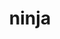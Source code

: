 ---
title: "ninja"
layout: cache
categories: [package, develop]
meta: {"compilers": ["apple-clang@=16.0.0", "gcc@=10.5.0", "gcc@=11.1.0", "gcc@=11.4.0", "gcc@=12.3.0", "gcc@=13.2.0", "gcc@=13.3.0", "gcc@=7.5.0", "oneapi@=2024.2.1"], "num_specs": 237, "num_specs_by_stack": {"data-vis-sdk": 7, "developer-tools-aarch64-linux-gnu": 5, "developer-tools-darwin": 6, "developer-tools-x86_64_v3-linux-gnu": 5, "e4s": 40, "e4s-neoverse-v2": 26, "e4s-oneapi": 34, "e4s-rocm-external": 13, "hep": 14, "ml-darwin-aarch64-mps": 27, "ml-linux-aarch64-cpu": 27, "ml-linux-aarch64-cuda": 27, "ml-linux-x86_64-cpu": 26, "ml-linux-x86_64-cuda": 27, "ml-linux-x86_64-rocm": 27, "radiuss": 19, "root": 237, "tutorial": 19}, "oss": ["centos7", "rhel8", "sequoia", "ubuntu18.04", "ubuntu20.04", "ubuntu22.04", "ubuntu24.04"], "platforms": ["darwin", "linux"], "stacks": ["data-vis-sdk", "developer-tools-aarch64-linux-gnu", "developer-tools-darwin", "developer-tools-x86_64_v3-linux-gnu", "e4s", "e4s-neoverse-v2", "e4s-oneapi", "e4s-rocm-external", "hep", "ml-darwin-aarch64-mps", "ml-linux-aarch64-cpu", "ml-linux-aarch64-cuda", "ml-linux-x86_64-cpu", "ml-linux-x86_64-cuda", "ml-linux-x86_64-rocm", "radiuss", "root", "tutorial"], "targets": ["aarch64", "neoverse_v2", "x86_64_v3"], "versions": ["1.11.1", "1.12.1"]}
spec_details: [{"compiler": "gcc@=11.4.0", "hash": "2frwtparjuotbu4eml2gqyzx5zbewvj7", "os": "ubuntu22.04", "platform": "linux", "size": "-", "stacks": ["e4s-neoverse-v2", "root"], "target": "neoverse_v2", "variants": ["build_system=generic", "patches=93f4bb3", "+re2c"], "versions": ["1.12.1"]}, {"compiler": "gcc@=11.4.0", "hash": "2ntzhbpnk5ki52otq5ytyacerots2xt5", "os": "ubuntu22.04", "platform": "linux", "size": "-", "stacks": ["e4s-neoverse-v2", "root"], "target": "neoverse_v2", "variants": ["build_system=generic", "patches=93f4bb3", "+re2c"], "versions": ["1.12.1"]}, {"compiler": "gcc@=13.2.0", "hash": "2oxgvsfxxbgwzpddct6mieiob7zgp67n", "os": "ubuntu24.04", "platform": "linux", "size": "-", "stacks": ["ml-linux-x86_64-cuda", "ml-linux-x86_64-rocm", "root"], "target": "x86_64_v3", "variants": ["build_system=generic", "patches=93f4bb3", "+re2c"], "versions": ["1.12.1"]}, {"compiler": "gcc@=11.4.0", "hash": "2rrflzfki575s5ozqpi73ubpnomshpgo", "os": "ubuntu22.04", "platform": "linux", "size": "-", "stacks": ["e4s", "e4s-rocm-external", "root", "tutorial"], "target": "x86_64_v3", "variants": ["build_system=generic", "patches=93f4bb3", "+re2c"], "versions": ["1.12.1"]}, {"compiler": "apple-clang@=16.0.0", "hash": "2vr2tvitjkl5cgporqajrj6t75lkjtc3", "os": "sequoia", "platform": "darwin", "size": "-", "stacks": ["developer-tools-darwin", "ml-darwin-aarch64-mps", "root"], "target": "aarch64", "variants": ["build_system=generic", "patches=93f4bb3", "+re2c"], "versions": ["1.12.1"]}, {"compiler": "gcc@=11.4.0", "hash": "2xd5eg7x6o3tbjoyar2w6ilb3vf5m3ut", "os": "ubuntu22.04", "platform": "linux", "size": "-", "stacks": ["hep", "root"], "target": "x86_64_v3", "variants": ["build_system=generic", "+re2c"], "versions": ["1.11.1"]}, {"compiler": "apple-clang@=16.0.0", "hash": "2zmxwwzovaegad76apxwk6arm4eolcxf", "os": "sequoia", "platform": "darwin", "size": "-", "stacks": ["developer-tools-darwin", "ml-darwin-aarch64-mps", "root"], "target": "aarch64", "variants": ["build_system=generic", "patches=93f4bb3", "+re2c"], "versions": ["1.12.1"]}, {"compiler": "gcc@=11.4.0", "hash": "333kzzbsaqnr4bh3t2clvuqwsx6ago7x", "os": "ubuntu22.04", "platform": "linux", "size": "-", "stacks": ["e4s", "root"], "target": "x86_64_v3", "variants": ["build_system=generic", "patches=93f4bb3", "+re2c"], "versions": ["1.12.1"]}, {"compiler": "gcc@=13.2.0", "hash": "3jb7d23qpybxy4gqskshczbyofxqz5ph", "os": "ubuntu24.04", "platform": "linux", "size": "-", "stacks": ["ml-linux-x86_64-cpu", "ml-linux-x86_64-cuda", "ml-linux-x86_64-rocm", "root"], "target": "x86_64_v3", "variants": ["build_system=generic", "patches=93f4bb3", "+re2c"], "versions": ["1.12.1"]}, {"compiler": "oneapi@=2024.2.1", "hash": "3qys6qj4tnpr4fkwvporswg6exp45w4d", "os": "ubuntu22.04", "platform": "linux", "size": "-", "stacks": ["e4s-oneapi", "root"], "target": "x86_64_v3", "variants": ["build_system=generic", "patches=93f4bb3", "+re2c"], "versions": ["1.12.1"]}, {"compiler": "gcc@=11.4.0", "hash": "3tnasakam7vyskxlur3uxzk7r2aqm7l6", "os": "ubuntu22.04", "platform": "linux", "size": "-", "stacks": ["e4s", "root"], "target": "x86_64_v3", "variants": ["build_system=generic", "patches=93f4bb3", "+re2c"], "versions": ["1.12.1"]}, {"compiler": "gcc@=7.5.0", "hash": "3vmla2hgqajszgtyvgsufwjnifophnbf", "os": "ubuntu18.04", "platform": "linux", "size": "-", "stacks": ["radiuss", "root"], "target": "x86_64_v3", "variants": ["build_system=generic", "patches=93f4bb3", "+re2c"], "versions": ["1.12.1"]}, {"compiler": "gcc@=13.2.0", "hash": "42tsjp3usxlrc64p3asdrbf6oclqx5nz", "os": "ubuntu24.04", "platform": "linux", "size": "-", "stacks": ["ml-linux-x86_64-cpu", "ml-linux-x86_64-cuda", "ml-linux-x86_64-rocm", "root"], "target": "x86_64_v3", "variants": ["build_system=generic", "patches=93f4bb3", "+re2c"], "versions": ["1.12.1"]}, {"compiler": "gcc@=13.2.0", "hash": "43jzfigsgvic7i4uvwa6u4s6sohh47tf", "os": "ubuntu24.04", "platform": "linux", "size": "-", "stacks": ["ml-linux-aarch64-cpu", "ml-linux-aarch64-cuda", "root"], "target": "aarch64", "variants": ["build_system=generic", "patches=93f4bb3", "+re2c"], "versions": ["1.12.1"]}, {"compiler": "gcc@=11.4.0", "hash": "4ggyu2lpylwvsbr3jbcttnaftszwhqvn", "os": "ubuntu22.04", "platform": "linux", "size": "-", "stacks": ["e4s", "root"], "target": "x86_64_v3", "variants": ["build_system=generic", "patches=93f4bb3", "+re2c"], "versions": ["1.12.1"]}, {"compiler": "gcc@=13.2.0", "hash": "4luxtr4koe6hgou7q57hzvq7poqhdh5l", "os": "ubuntu24.04", "platform": "linux", "size": "-", "stacks": ["ml-linux-aarch64-cpu", "ml-linux-aarch64-cuda", "root"], "target": "aarch64", "variants": ["build_system=generic", "patches=93f4bb3", "+re2c"], "versions": ["1.12.1"]}, {"compiler": "gcc@=11.4.0", "hash": "4y34giv2z52w2dadaaewhvwzr5aboipl", "os": "ubuntu22.04", "platform": "linux", "size": "-", "stacks": ["e4s", "root"], "target": "x86_64_v3", "variants": ["build_system=generic", "patches=93f4bb3", "+re2c"], "versions": ["1.12.1"]}, {"compiler": "gcc@=13.2.0", "hash": "57ljxxgdk7m3emf5og4tmdm3tvtawosq", "os": "ubuntu24.04", "platform": "linux", "size": "-", "stacks": ["ml-linux-x86_64-cpu", "ml-linux-x86_64-cuda", "ml-linux-x86_64-rocm", "root"], "target": "x86_64_v3", "variants": ["build_system=generic", "patches=93f4bb3", "+re2c"], "versions": ["1.12.1"]}, {"compiler": "apple-clang@=16.0.0", "hash": "5cjlayvcgukmvnewc3acjeqyeop5b65d", "os": "sequoia", "platform": "darwin", "size": "-", "stacks": ["ml-darwin-aarch64-mps", "root"], "target": "aarch64", "variants": ["build_system=generic", "patches=93f4bb3", "+re2c"], "versions": ["1.12.1"]}, {"compiler": "gcc@=11.4.0", "hash": "5oid7xn2544uo5kjgtt6knddv5ozln7t", "os": "ubuntu22.04", "platform": "linux", "size": "-", "stacks": ["e4s", "root"], "target": "x86_64_v3", "variants": ["build_system=generic", "patches=93f4bb3", "+re2c"], "versions": ["1.12.1"]}, {"compiler": "gcc@=13.2.0", "hash": "5u5xgkmc7yu7davgsb6hgfk7yaaj5x7p", "os": "ubuntu24.04", "platform": "linux", "size": "-", "stacks": ["ml-linux-aarch64-cpu", "ml-linux-aarch64-cuda", "root"], "target": "aarch64", "variants": ["build_system=generic", "patches=93f4bb3", "+re2c"], "versions": ["1.12.1"]}, {"compiler": "gcc@=11.4.0", "hash": "6anxrmw2qalnpkz7lec4cqe2fasfjaul", "os": "ubuntu22.04", "platform": "linux", "size": "-", "stacks": ["e4s", "root"], "target": "x86_64_v3", "variants": ["build_system=generic", "patches=93f4bb3", "+re2c"], "versions": ["1.12.1"]}, {"compiler": "apple-clang@=16.0.0", "hash": "6hjyc3clbbxh3tsrc4lk3nk6noc6r77o", "os": "sequoia", "platform": "darwin", "size": "-", "stacks": ["ml-darwin-aarch64-mps", "root"], "target": "aarch64", "variants": ["build_system=generic", "patches=93f4bb3", "+re2c"], "versions": ["1.12.1"]}, {"compiler": "oneapi@=2024.2.1", "hash": "6lt3v2efudgxrofynqtmw7umirdj2yed", "os": "ubuntu22.04", "platform": "linux", "size": "-", "stacks": ["e4s-oneapi", "root"], "target": "x86_64_v3", "variants": ["build_system=generic", "patches=93f4bb3", "+re2c"], "versions": ["1.12.1"]}, {"compiler": "gcc@=11.4.0", "hash": "6r7tdnhiijq46sl4kr2vg7poeir75kag", "os": "ubuntu22.04", "platform": "linux", "size": "-", "stacks": ["hep", "root"], "target": "x86_64_v3", "variants": ["build_system=generic", "+re2c"], "versions": ["1.11.1"]}, {"compiler": "apple-clang@=16.0.0", "hash": "6x2ss2i2v4akheipdfa4n3zymsgsgst6", "os": "sequoia", "platform": "darwin", "size": "-", "stacks": ["ml-darwin-aarch64-mps", "root"], "target": "aarch64", "variants": ["build_system=generic", "patches=93f4bb3", "+re2c"], "versions": ["1.12.1"]}, {"compiler": "oneapi@=2024.2.1", "hash": "7367x2evkegnfnzrgv7l5lwwpzeblnul", "os": "ubuntu22.04", "platform": "linux", "size": "-", "stacks": ["e4s-oneapi", "root"], "target": "x86_64_v3", "variants": ["build_system=generic", "patches=93f4bb3", "+re2c"], "versions": ["1.12.1"]}, {"compiler": "gcc@=7.5.0", "hash": "73lbbrpqos3l5ksujzlha7nf23kohg4n", "os": "ubuntu18.04", "platform": "linux", "size": "-", "stacks": ["radiuss", "root"], "target": "x86_64_v3", "variants": ["build_system=generic", "patches=93f4bb3", "+re2c"], "versions": ["1.12.1"]}, {"compiler": "gcc@=13.2.0", "hash": "746i4ztseo34drrmsqfg2herb7irdf6b", "os": "ubuntu24.04", "platform": "linux", "size": "-", "stacks": ["ml-linux-aarch64-cpu", "ml-linux-aarch64-cuda", "root"], "target": "aarch64", "variants": ["build_system=generic", "patches=93f4bb3", "+re2c"], "versions": ["1.12.1"]}, {"compiler": "gcc@=7.5.0", "hash": "7cn7u3h2pr53zrapbg6jisdlu57wjo4d", "os": "ubuntu18.04", "platform": "linux", "size": "-", "stacks": ["radiuss", "root"], "target": "x86_64_v3", "variants": ["build_system=generic", "patches=93f4bb3", "+re2c"], "versions": ["1.12.1"]}, {"compiler": "gcc@=11.4.0", "hash": "7dxm6omfvf75fpaevmob3735rgwy25rl", "os": "ubuntu22.04", "platform": "linux", "size": "-", "stacks": ["e4s", "e4s-rocm-external", "root", "tutorial"], "target": "x86_64_v3", "variants": ["build_system=generic", "patches=93f4bb3", "+re2c"], "versions": ["1.12.1"]}, {"compiler": "gcc@=13.2.0", "hash": "7pnq5gyxkh2pb3twexdvrmqgfc5p2ewj", "os": "ubuntu24.04", "platform": "linux", "size": "-", "stacks": ["ml-linux-x86_64-cpu", "ml-linux-x86_64-cuda", "ml-linux-x86_64-rocm", "root"], "target": "x86_64_v3", "variants": ["build_system=generic", "patches=93f4bb3", "+re2c"], "versions": ["1.12.1"]}, {"compiler": "apple-clang@=16.0.0", "hash": "7vep62ivcnujrqz7cwuh4dh446kyfvai", "os": "sequoia", "platform": "darwin", "size": "-", "stacks": ["ml-darwin-aarch64-mps", "root"], "target": "aarch64", "variants": ["build_system=generic", "patches=93f4bb3", "+re2c"], "versions": ["1.12.1"]}, {"compiler": "apple-clang@=16.0.0", "hash": "7wkscw3xbs6xk3xj6g4w45qmyk65f6q7", "os": "sequoia", "platform": "darwin", "size": "-", "stacks": ["ml-darwin-aarch64-mps", "root"], "target": "aarch64", "variants": ["build_system=generic", "patches=93f4bb3", "+re2c"], "versions": ["1.12.1"]}, {"compiler": "gcc@=11.4.0", "hash": "aj3imfpmemp7ghk7ukcq7f5voyoexi3q", "os": "ubuntu22.04", "platform": "linux", "size": "-", "stacks": ["e4s", "root"], "target": "x86_64_v3", "variants": ["build_system=generic", "patches=93f4bb3", "+re2c"], "versions": ["1.12.1"]}, {"compiler": "gcc@=13.2.0", "hash": "ajelfyw463e7b4fv334shakvl5kud4ca", "os": "ubuntu24.04", "platform": "linux", "size": "-", "stacks": ["ml-linux-aarch64-cpu", "ml-linux-aarch64-cuda", "root"], "target": "aarch64", "variants": ["build_system=generic", "patches=93f4bb3", "+re2c"], "versions": ["1.12.1"]}, {"compiler": "oneapi@=2024.2.1", "hash": "ambfnmjqlavspmj35csflbpzhe4pmige", "os": "ubuntu22.04", "platform": "linux", "size": "-", "stacks": ["e4s-oneapi", "root"], "target": "x86_64_v3", "variants": ["build_system=generic", "patches=93f4bb3", "+re2c"], "versions": ["1.12.1"]}, {"compiler": "oneapi@=2024.2.1", "hash": "aqrolbhiqzsgwxa5l32g5ixnzclzsluj", "os": "ubuntu22.04", "platform": "linux", "size": "-", "stacks": ["e4s-oneapi", "root"], "target": "x86_64_v3", "variants": ["build_system=generic", "patches=93f4bb3", "+re2c"], "versions": ["1.12.1"]}, {"compiler": "gcc@=11.1.0", "hash": "arswwkwbbbaspc2cq2jukn4pcr4usdhn", "os": "ubuntu20.04", "platform": "linux", "size": "-", "stacks": ["data-vis-sdk", "root"], "target": "x86_64_v3", "variants": ["build_system=generic", "patches=93f4bb3", "+re2c"], "versions": ["1.12.1"]}, {"compiler": "gcc@=13.2.0", "hash": "b3euj3n2rxhi5g5qkompwaen4ui3a356", "os": "ubuntu24.04", "platform": "linux", "size": "-", "stacks": ["ml-linux-x86_64-cpu", "ml-linux-x86_64-cuda", "ml-linux-x86_64-rocm", "root"], "target": "x86_64_v3", "variants": ["build_system=generic", "patches=93f4bb3", "+re2c"], "versions": ["1.12.1"]}, {"compiler": "gcc@=11.4.0", "hash": "b7voopqaboibgjyuftsqw23yfw5stttr", "os": "ubuntu22.04", "platform": "linux", "size": "-", "stacks": ["e4s", "root"], "target": "x86_64_v3", "variants": ["build_system=generic", "patches=93f4bb3", "+re2c"], "versions": ["1.12.1"]}, {"compiler": "gcc@=13.2.0", "hash": "bbs3rhe3u544mgs7ik6gl2gbclfh6s7o", "os": "ubuntu24.04", "platform": "linux", "size": "-", "stacks": ["ml-linux-x86_64-cpu", "ml-linux-x86_64-cuda", "ml-linux-x86_64-rocm", "root"], "target": "x86_64_v3", "variants": ["build_system=generic", "patches=93f4bb3", "+re2c"], "versions": ["1.12.1"]}, {"compiler": "gcc@=13.2.0", "hash": "bcyv6gh7ru2rzifsiuhj4tqddjhbvuio", "os": "ubuntu24.04", "platform": "linux", "size": "-", "stacks": ["ml-linux-aarch64-cpu", "ml-linux-aarch64-cuda", "root"], "target": "aarch64", "variants": ["build_system=generic", "patches=93f4bb3", "+re2c"], "versions": ["1.12.1"]}, {"compiler": "oneapi@=2024.2.1", "hash": "bglbgkjo6toshysobqx53h2klxadfsjk", "os": "ubuntu22.04", "platform": "linux", "size": "-", "stacks": ["e4s-oneapi", "root"], "target": "x86_64_v3", "variants": ["build_system=generic", "patches=93f4bb3", "+re2c"], "versions": ["1.12.1"]}, {"compiler": "gcc@=11.4.0", "hash": "boevss3a7q53iriaututjvt2m42ecnmi", "os": "ubuntu22.04", "platform": "linux", "size": "-", "stacks": ["e4s-neoverse-v2", "root"], "target": "neoverse_v2", "variants": ["build_system=generic", "patches=93f4bb3", "+re2c"], "versions": ["1.12.1"]}, {"compiler": "oneapi@=2024.2.1", "hash": "bumkk5yusiywqxryxu26mrprdpuz6viu", "os": "ubuntu22.04", "platform": "linux", "size": "-", "stacks": ["e4s-oneapi", "root"], "target": "x86_64_v3", "variants": ["build_system=generic", "patches=93f4bb3", "+re2c"], "versions": ["1.12.1"]}, {"compiler": "oneapi@=2024.2.1", "hash": "bvahf37c6hqla3kqyvtw3kwwtxazuim4", "os": "ubuntu22.04", "platform": "linux", "size": "-", "stacks": ["e4s-oneapi", "root"], "target": "x86_64_v3", "variants": ["build_system=generic", "patches=93f4bb3", "+re2c"], "versions": ["1.12.1"]}, {"compiler": "gcc@=13.2.0", "hash": "cadcm5kp7jvnioz7l5ietsiqbxskuyqi", "os": "ubuntu24.04", "platform": "linux", "size": "-", "stacks": ["ml-linux-aarch64-cpu", "ml-linux-aarch64-cuda", "root"], "target": "aarch64", "variants": ["build_system=generic", "patches=93f4bb3", "+re2c"], "versions": ["1.12.1"]}, {"compiler": "gcc@=13.2.0", "hash": "ceknwm6p6eu6nniyh7utst5h72btbwve", "os": "ubuntu24.04", "platform": "linux", "size": "-", "stacks": ["ml-linux-x86_64-cpu", "ml-linux-x86_64-cuda", "ml-linux-x86_64-rocm", "root"], "target": "x86_64_v3", "variants": ["build_system=generic", "patches=93f4bb3", "+re2c"], "versions": ["1.12.1"]}, {"compiler": "gcc@=10.5.0", "hash": "chxn3vzy6uiju7wprqz4bplm37mzo2id", "os": "centos7", "platform": "linux", "size": "-", "stacks": ["developer-tools-x86_64_v3-linux-gnu", "root"], "target": "x86_64_v3", "variants": ["build_system=generic", "patches=93f4bb3", "+re2c"], "versions": ["1.12.1"]}, {"compiler": "gcc@=11.4.0", "hash": "ckn6p7l3lm3226nerev76p2nsagqdvo4", "os": "ubuntu22.04", "platform": "linux", "size": "-", "stacks": ["e4s-neoverse-v2", "root"], "target": "neoverse_v2", "variants": ["build_system=generic", "patches=93f4bb3", "+re2c"], "versions": ["1.12.1"]}, {"compiler": "apple-clang@=16.0.0", "hash": "cllkcdqxcrf2tfrc3evvasunnzubl5kt", "os": "sequoia", "platform": "darwin", "size": "-", "stacks": ["ml-darwin-aarch64-mps", "root"], "target": "aarch64", "variants": ["build_system=generic", "patches=93f4bb3", "+re2c"], "versions": ["1.12.1"]}, {"compiler": "gcc@=11.4.0", "hash": "cu2fdgagjoyg2xkdwzyqiihvkuujrgua", "os": "ubuntu22.04", "platform": "linux", "size": "-", "stacks": ["e4s", "root"], "target": "x86_64_v3", "variants": ["build_system=generic", "patches=93f4bb3", "+re2c"], "versions": ["1.12.1"]}, {"compiler": "gcc@=11.4.0", "hash": "cumyhsbillayuomstd4ygpxzypzeqwdw", "os": "ubuntu22.04", "platform": "linux", "size": "-", "stacks": ["e4s-neoverse-v2", "root"], "target": "neoverse_v2", "variants": ["build_system=generic", "patches=93f4bb3", "+re2c"], "versions": ["1.12.1"]}, {"compiler": "gcc@=13.2.0", "hash": "cymsy4sqj5hfuwrlqh3bz2rpfvrcads3", "os": "ubuntu24.04", "platform": "linux", "size": "-", "stacks": ["ml-linux-aarch64-cpu", "ml-linux-aarch64-cuda", "root"], "target": "aarch64", "variants": ["build_system=generic", "patches=93f4bb3", "+re2c"], "versions": ["1.12.1"]}, {"compiler": "gcc@=13.2.0", "hash": "d2g6kp2vqkyb2jdvtogkpeji7te6uvdo", "os": "ubuntu24.04", "platform": "linux", "size": "-", "stacks": ["ml-linux-x86_64-cpu", "ml-linux-x86_64-cuda", "ml-linux-x86_64-rocm", "root"], "target": "x86_64_v3", "variants": ["build_system=generic", "patches=93f4bb3", "+re2c"], "versions": ["1.12.1"]}, {"compiler": "gcc@=7.5.0", "hash": "dhocgu2y3fgn5urrkajs5stlkxefchxl", "os": "ubuntu18.04", "platform": "linux", "size": "-", "stacks": ["radiuss", "root"], "target": "x86_64_v3", "variants": ["build_system=generic", "patches=93f4bb3", "+re2c"], "versions": ["1.12.1"]}, {"compiler": "gcc@=11.4.0", "hash": "dj2waxup7vrt5t5mare6k45d2osx5qkv", "os": "ubuntu22.04", "platform": "linux", "size": "-", "stacks": ["e4s-neoverse-v2", "root"], "target": "neoverse_v2", "variants": ["build_system=generic", "patches=93f4bb3", "+re2c"], "versions": ["1.12.1"]}, {"compiler": "gcc@=11.4.0", "hash": "dnhu6u67t3j3tjke7oqa25mzsqm2gqhl", "os": "ubuntu22.04", "platform": "linux", "size": "-", "stacks": ["e4s-neoverse-v2", "root"], "target": "neoverse_v2", "variants": ["build_system=generic", "patches=93f4bb3", "+re2c"], "versions": ["1.12.1"]}, {"compiler": "gcc@=13.2.0", "hash": "dq34ukbnh47cq3bwwtj46lzncrho4xml", "os": "ubuntu24.04", "platform": "linux", "size": "-", "stacks": ["ml-linux-aarch64-cpu", "ml-linux-aarch64-cuda", "root"], "target": "aarch64", "variants": ["build_system=generic", "patches=93f4bb3", "+re2c"], "versions": ["1.12.1"]}, {"compiler": "gcc@=11.4.0", "hash": "dtmxg6h6vpcmrzivb6aniufkx42ehx3b", "os": "ubuntu22.04", "platform": "linux", "size": "-", "stacks": ["e4s-neoverse-v2", "root"], "target": "neoverse_v2", "variants": ["build_system=generic", "patches=93f4bb3", "+re2c"], "versions": ["1.12.1"]}, {"compiler": "gcc@=13.2.0", "hash": "dvkwdb2tnmuqbnkca6tasulh5yqvoukp", "os": "ubuntu24.04", "platform": "linux", "size": "-", "stacks": ["ml-linux-aarch64-cpu", "ml-linux-aarch64-cuda", "root"], "target": "aarch64", "variants": ["build_system=generic", "patches=93f4bb3", "+re2c"], "versions": ["1.12.1"]}, {"compiler": "gcc@=13.3.0", "hash": "dwbgc7x5erufn7pqz3fljjszuo37fors", "os": "rhel8", "platform": "linux", "size": "-", "stacks": ["developer-tools-aarch64-linux-gnu", "root"], "target": "aarch64", "variants": ["build_system=generic", "patches=93f4bb3", "+re2c"], "versions": ["1.12.1"]}, {"compiler": "oneapi@=2024.2.1", "hash": "dwd2fihrpyudfjjs7wb5ool5xobczazo", "os": "ubuntu22.04", "platform": "linux", "size": "-", "stacks": ["e4s-oneapi", "root"], "target": "x86_64_v3", "variants": ["build_system=generic", "patches=93f4bb3", "+re2c"], "versions": ["1.12.1"]}, {"compiler": "gcc@=13.2.0", "hash": "dxrdto7oprfmvjkqccphs7yzrkcuow3c", "os": "ubuntu24.04", "platform": "linux", "size": "-", "stacks": ["ml-linux-x86_64-cpu", "ml-linux-x86_64-cuda", "ml-linux-x86_64-rocm", "root"], "target": "x86_64_v3", "variants": ["build_system=generic", "patches=93f4bb3", "+re2c"], "versions": ["1.12.1"]}, {"compiler": "gcc@=11.4.0", "hash": "e62xkobmkq2bibg6zeuljh3mrglblwjy", "os": "ubuntu22.04", "platform": "linux", "size": "-", "stacks": ["e4s", "root"], "target": "x86_64_v3", "variants": ["build_system=generic", "patches=93f4bb3", "+re2c"], "versions": ["1.12.1"]}, {"compiler": "gcc@=11.1.0", "hash": "e6hybvp55ttjoe3hj2insb226vsebcnq", "os": "ubuntu20.04", "platform": "linux", "size": "-", "stacks": ["data-vis-sdk", "root"], "target": "x86_64_v3", "variants": ["build_system=generic", "patches=93f4bb3", "+re2c"], "versions": ["1.12.1"]}, {"compiler": "gcc@=11.4.0", "hash": "e7bsmsymvee7rqyfr6y23xday3hevqry", "os": "ubuntu22.04", "platform": "linux", "size": "-", "stacks": ["e4s-neoverse-v2", "root"], "target": "neoverse_v2", "variants": ["build_system=generic", "patches=93f4bb3", "+re2c"], "versions": ["1.12.1"]}, {"compiler": "gcc@=11.4.0", "hash": "eedwwj7tyka35a7y3wvzayt3bhdotytn", "os": "ubuntu22.04", "platform": "linux", "size": "-", "stacks": ["e4s", "root"], "target": "x86_64_v3", "variants": ["build_system=generic", "patches=93f4bb3", "+re2c"], "versions": ["1.12.1"]}, {"compiler": "gcc@=12.3.0", "hash": "er3ve7uyrnglmonfral45isbamg272o5", "os": "ubuntu22.04", "platform": "linux", "size": "-", "stacks": ["root", "tutorial"], "target": "x86_64_v3", "variants": ["build_system=generic", "patches=93f4bb3", "+re2c"], "versions": ["1.12.1"]}, {"compiler": "gcc@=7.5.0", "hash": "eri6m45vlslkgjkpvaz2ix3tubwes7mq", "os": "ubuntu18.04", "platform": "linux", "size": "-", "stacks": ["radiuss", "root"], "target": "x86_64_v3", "variants": ["build_system=generic", "patches=93f4bb3", "+re2c"], "versions": ["1.12.1"]}, {"compiler": "gcc@=13.2.0", "hash": "esy2s3bn7isjsngdd7xg4nv3pqi5agt7", "os": "ubuntu24.04", "platform": "linux", "size": "-", "stacks": ["ml-linux-x86_64-cpu", "ml-linux-x86_64-cuda", "ml-linux-x86_64-rocm", "root"], "target": "x86_64_v3", "variants": ["build_system=generic", "patches=93f4bb3", "+re2c"], "versions": ["1.12.1"]}, {"compiler": "gcc@=7.5.0", "hash": "ete6zs664wevf3hkmkihhu3y733xyjej", "os": "ubuntu18.04", "platform": "linux", "size": "-", "stacks": ["radiuss", "root"], "target": "x86_64_v3", "variants": ["build_system=generic", "patches=93f4bb3", "+re2c"], "versions": ["1.12.1"]}, {"compiler": "oneapi@=2024.2.1", "hash": "exdnqdgmax2aln7kpfxcffvicfoitz5f", "os": "ubuntu22.04", "platform": "linux", "size": "-", "stacks": ["e4s-oneapi", "root"], "target": "x86_64_v3", "variants": ["build_system=generic", "patches=93f4bb3", "+re2c"], "versions": ["1.12.1"]}, {"compiler": "oneapi@=2024.2.1", "hash": "exkug7j4fctibuyh64wvc3cpefgp22cc", "os": "ubuntu22.04", "platform": "linux", "size": "-", "stacks": ["e4s-oneapi", "root"], "target": "x86_64_v3", "variants": ["build_system=generic", "patches=93f4bb3", "+re2c"], "versions": ["1.12.1"]}, {"compiler": "oneapi@=2024.2.1", "hash": "f3ipl55vvr3pckzti2yjilgoxhvmuskw", "os": "ubuntu22.04", "platform": "linux", "size": "-", "stacks": ["e4s-oneapi", "root"], "target": "x86_64_v3", "variants": ["build_system=generic", "patches=93f4bb3", "+re2c"], "versions": ["1.12.1"]}, {"compiler": "gcc@=11.4.0", "hash": "f6p2qpckifmcshvu6rvseaye434e6wxt", "os": "ubuntu22.04", "platform": "linux", "size": "-", "stacks": ["e4s", "root"], "target": "x86_64_v3", "variants": ["build_system=generic", "patches=93f4bb3", "+re2c"], "versions": ["1.12.1"]}, {"compiler": "gcc@=10.5.0", "hash": "floypx7atuwcrugj56tvkslq66x6qlyx", "os": "centos7", "platform": "linux", "size": "-", "stacks": ["developer-tools-x86_64_v3-linux-gnu", "root"], "target": "x86_64_v3", "variants": ["build_system=generic", "patches=93f4bb3", "+re2c"], "versions": ["1.12.1"]}, {"compiler": "gcc@=11.4.0", "hash": "fmpxiyn6ezzghwbn2eksslr6te4la63l", "os": "ubuntu22.04", "platform": "linux", "size": "-", "stacks": ["e4s", "e4s-rocm-external", "root", "tutorial"], "target": "x86_64_v3", "variants": ["build_system=generic", "patches=93f4bb3", "+re2c"], "versions": ["1.12.1"]}, {"compiler": "oneapi@=2024.2.1", "hash": "gebcccwaekzrprrkxot3jcslrugqtfqn", "os": "ubuntu22.04", "platform": "linux", "size": "-", "stacks": ["e4s-oneapi", "root"], "target": "x86_64_v3", "variants": ["build_system=generic", "patches=93f4bb3", "+re2c"], "versions": ["1.12.1"]}, {"compiler": "gcc@=7.5.0", "hash": "ggfykf3m7jskfdadw6xrxprmw4yhnrzm", "os": "ubuntu18.04", "platform": "linux", "size": "-", "stacks": ["radiuss", "root"], "target": "x86_64_v3", "variants": ["build_system=generic", "patches=93f4bb3", "+re2c"], "versions": ["1.12.1"]}, {"compiler": "gcc@=7.5.0", "hash": "ggpxoy5ejumjvlc2vgymh3udsa6nfjrl", "os": "ubuntu18.04", "platform": "linux", "size": "-", "stacks": ["radiuss", "root"], "target": "x86_64_v3", "variants": ["build_system=generic", "patches=93f4bb3", "+re2c"], "versions": ["1.12.1"]}, {"compiler": "gcc@=7.5.0", "hash": "gn3a7uph64ta55uzl4qo73ukor2r4jei", "os": "ubuntu18.04", "platform": "linux", "size": "-", "stacks": ["radiuss", "root"], "target": "x86_64_v3", "variants": ["build_system=generic", "patches=93f4bb3", "+re2c"], "versions": ["1.12.1"]}, {"compiler": "gcc@=11.4.0", "hash": "gz47bz65ko3fzikj7ptmuzyuvhzag6e7", "os": "ubuntu22.04", "platform": "linux", "size": "-", "stacks": ["e4s-neoverse-v2", "root"], "target": "neoverse_v2", "variants": ["build_system=generic", "patches=93f4bb3", "+re2c"], "versions": ["1.12.1"]}, {"compiler": "oneapi@=2024.2.1", "hash": "h5js67u36jpxssqfobild5npy5ptalq2", "os": "ubuntu22.04", "platform": "linux", "size": "-", "stacks": ["e4s-oneapi", "root"], "target": "x86_64_v3", "variants": ["build_system=generic", "patches=93f4bb3", "+re2c"], "versions": ["1.12.1"]}, {"compiler": "gcc@=7.5.0", "hash": "h6de6rgbjwtobjaqmq5h6mdnhasx5kd5", "os": "ubuntu18.04", "platform": "linux", "size": "-", "stacks": ["radiuss", "root"], "target": "x86_64_v3", "variants": ["build_system=generic", "patches=93f4bb3", "+re2c"], "versions": ["1.12.1"]}, {"compiler": "gcc@=13.3.0", "hash": "hdgs7a7zsuwp5bv2fwv5xskydutjz5wp", "os": "rhel8", "platform": "linux", "size": "-", "stacks": ["developer-tools-aarch64-linux-gnu", "root"], "target": "aarch64", "variants": ["build_system=generic", "patches=93f4bb3", "+re2c"], "versions": ["1.12.1"]}, {"compiler": "gcc@=11.4.0", "hash": "hilx3cpfzzu4vqkj7gtpjmmkkzvtcojg", "os": "ubuntu22.04", "platform": "linux", "size": "-", "stacks": ["hep", "root"], "target": "x86_64_v3", "variants": ["build_system=generic", "+re2c"], "versions": ["1.11.1"]}, {"compiler": "oneapi@=2024.2.1", "hash": "hnvon4rhnqrgcfukpsfhoubcqno6fqew", "os": "ubuntu22.04", "platform": "linux", "size": "-", "stacks": ["e4s-oneapi", "root"], "target": "x86_64_v3", "variants": ["build_system=generic", "patches=93f4bb3", "+re2c"], "versions": ["1.12.1"]}, {"compiler": "gcc@=11.4.0", "hash": "hoeed2prrz34ymhtpxeqs7reegewkhc2", "os": "ubuntu22.04", "platform": "linux", "size": "-", "stacks": ["e4s", "root"], "target": "x86_64_v3", "variants": ["build_system=generic", "patches=93f4bb3", "+re2c"], "versions": ["1.12.1"]}, {"compiler": "gcc@=11.1.0", "hash": "hofyl6nzni4zevwhrobpo2jmoqi5ifam", "os": "ubuntu20.04", "platform": "linux", "size": "-", "stacks": ["data-vis-sdk", "root"], "target": "x86_64_v3", "variants": ["build_system=generic", "patches=93f4bb3", "+re2c"], "versions": ["1.12.1"]}, {"compiler": "gcc@=13.2.0", "hash": "hp7jzifissumjhlpmzjze2uufb4jhhcw", "os": "ubuntu24.04", "platform": "linux", "size": "-", "stacks": ["ml-linux-x86_64-cpu", "ml-linux-x86_64-cuda", "ml-linux-x86_64-rocm", "root"], "target": "x86_64_v3", "variants": ["build_system=generic", "patches=93f4bb3", "+re2c"], "versions": ["1.12.1"]}, {"compiler": "gcc@=13.2.0", "hash": "hr3qnxlhwvfjmlfry26jhphw3kynrnvl", "os": "ubuntu24.04", "platform": "linux", "size": "-", "stacks": ["ml-linux-aarch64-cpu", "ml-linux-aarch64-cuda", "root"], "target": "aarch64", "variants": ["build_system=generic", "patches=93f4bb3", "+re2c"], "versions": ["1.12.1"]}, {"compiler": "gcc@=13.2.0", "hash": "hrbfaoqhbgqllb5zzqseuk4do7g6xfpd", "os": "ubuntu24.04", "platform": "linux", "size": "-", "stacks": ["ml-linux-aarch64-cpu", "ml-linux-aarch64-cuda", "root"], "target": "aarch64", "variants": ["build_system=generic", "patches=93f4bb3", "+re2c"], "versions": ["1.12.1"]}, {"compiler": "gcc@=11.4.0", "hash": "hzepuzppvrby6gtsf4565zeazfazkpma", "os": "ubuntu22.04", "platform": "linux", "size": "-", "stacks": ["e4s", "e4s-rocm-external", "root", "tutorial"], "target": "x86_64_v3", "variants": ["build_system=generic", "patches=93f4bb3", "+re2c"], "versions": ["1.12.1"]}, {"compiler": "oneapi@=2024.2.1", "hash": "i23hfjb5e454vxlhhtjctxeud2exsxrs", "os": "ubuntu22.04", "platform": "linux", "size": "-", "stacks": ["e4s-oneapi", "root"], "target": "x86_64_v3", "variants": ["build_system=generic", "patches=93f4bb3", "+re2c"], "versions": ["1.12.1"]}, {"compiler": "gcc@=11.4.0", "hash": "i4icazzygpxv3mrwnfi3s22lwuxcjwjd", "os": "ubuntu22.04", "platform": "linux", "size": "-", "stacks": ["e4s-neoverse-v2", "root"], "target": "neoverse_v2", "variants": ["build_system=generic", "patches=93f4bb3", "+re2c"], "versions": ["1.12.1"]}, {"compiler": "apple-clang@=16.0.0", "hash": "iheyhih6x77zxleslcy5rhbanwbcdv6k", "os": "sequoia", "platform": "darwin", "size": "-", "stacks": ["developer-tools-darwin", "ml-darwin-aarch64-mps", "root"], "target": "aarch64", "variants": ["build_system=generic", "patches=93f4bb3", "+re2c"], "versions": ["1.12.1"]}, {"compiler": "gcc@=7.5.0", "hash": "iiabpxi6kfqib5g2fm2ypdyvytwzhykc", "os": "ubuntu18.04", "platform": "linux", "size": "-", "stacks": ["radiuss", "root"], "target": "x86_64_v3", "variants": ["build_system=generic", "patches=93f4bb3", "+re2c"], "versions": ["1.12.1"]}, {"compiler": "gcc@=13.2.0", "hash": "iifdu6kcpwkuawrixv4lrkfees6f4fjx", "os": "ubuntu24.04", "platform": "linux", "size": "-", "stacks": ["ml-linux-aarch64-cpu", "ml-linux-aarch64-cuda", "root"], "target": "aarch64", "variants": ["build_system=generic", "patches=93f4bb3", "+re2c"], "versions": ["1.12.1"]}, {"compiler": "gcc@=11.4.0", "hash": "iolamot2y5rwhxitafazv5dct7hpdqn6", "os": "ubuntu22.04", "platform": "linux", "size": "-", "stacks": ["e4s", "e4s-rocm-external", "root", "tutorial"], "target": "x86_64_v3", "variants": ["build_system=generic", "patches=93f4bb3", "+re2c"], "versions": ["1.12.1"]}, {"compiler": "apple-clang@=16.0.0", "hash": "ipagyw3dyl2chok2yy6wva6ym4w3uhu6", "os": "sequoia", "platform": "darwin", "size": "-", "stacks": ["developer-tools-darwin", "ml-darwin-aarch64-mps", "root"], "target": "aarch64", "variants": ["build_system=generic", "patches=93f4bb3", "+re2c"], "versions": ["1.12.1"]}, {"compiler": "gcc@=13.2.0", "hash": "ipn6uexmm43libysapqqabslm5ynpr5w", "os": "ubuntu24.04", "platform": "linux", "size": "-", "stacks": ["ml-linux-x86_64-cpu", "ml-linux-x86_64-cuda", "ml-linux-x86_64-rocm", "root"], "target": "x86_64_v3", "variants": ["build_system=generic", "patches=93f4bb3", "+re2c"], "versions": ["1.12.1"]}, {"compiler": "gcc@=11.4.0", "hash": "iqnvmicdupnj5penps2hndfuyw4tq7ff", "os": "ubuntu22.04", "platform": "linux", "size": "-", "stacks": ["e4s", "root"], "target": "x86_64_v3", "variants": ["build_system=generic", "patches=93f4bb3", "+re2c"], "versions": ["1.12.1"]}, {"compiler": "gcc@=13.3.0", "hash": "ixxrck2dsovkpejkkrd7xxfrdcekyfot", "os": "rhel8", "platform": "linux", "size": "-", "stacks": ["developer-tools-aarch64-linux-gnu", "root"], "target": "aarch64", "variants": ["build_system=generic", "patches=93f4bb3", "+re2c"], "versions": ["1.12.1"]}, {"compiler": "gcc@=11.4.0", "hash": "j2cuys2j22p3liuds2kko73gxx2yaiwi", "os": "ubuntu22.04", "platform": "linux", "size": "-", "stacks": ["hep", "root"], "target": "x86_64_v3", "variants": ["build_system=generic", "patches=93f4bb3", "+re2c"], "versions": ["1.12.1"]}, {"compiler": "gcc@=11.4.0", "hash": "j4rqkwrzbznhh3bysulu24tmkai5agum", "os": "ubuntu22.04", "platform": "linux", "size": "-", "stacks": ["hep", "root"], "target": "x86_64_v3", "variants": ["build_system=generic", "patches=93f4bb3", "+re2c"], "versions": ["1.12.1"]}, {"compiler": "gcc@=13.2.0", "hash": "jbi3r6i5354xzmtjfgdyuflppoas3ss2", "os": "ubuntu24.04", "platform": "linux", "size": "-", "stacks": ["ml-linux-aarch64-cpu", "ml-linux-aarch64-cuda", "root"], "target": "aarch64", "variants": ["build_system=generic", "patches=93f4bb3", "+re2c"], "versions": ["1.12.1"]}, {"compiler": "gcc@=13.2.0", "hash": "jetbo73x5luzgdhnavyh7ypqelljlcxk", "os": "ubuntu24.04", "platform": "linux", "size": "-", "stacks": ["ml-linux-x86_64-cpu", "ml-linux-x86_64-cuda", "ml-linux-x86_64-rocm", "root"], "target": "x86_64_v3", "variants": ["build_system=generic", "patches=93f4bb3", "+re2c"], "versions": ["1.12.1"]}, {"compiler": "gcc@=11.4.0", "hash": "jfskofq3sfbipg55o3agnzydvc55qstq", "os": "ubuntu22.04", "platform": "linux", "size": "-", "stacks": ["e4s", "e4s-rocm-external", "root", "tutorial"], "target": "x86_64_v3", "variants": ["build_system=generic", "patches=93f4bb3", "+re2c"], "versions": ["1.12.1"]}, {"compiler": "gcc@=13.2.0", "hash": "jhwur3xrdpirri6qzy6vwjg3zicv5kcc", "os": "ubuntu24.04", "platform": "linux", "size": "-", "stacks": ["ml-linux-x86_64-cpu", "ml-linux-x86_64-cuda", "ml-linux-x86_64-rocm", "root"], "target": "x86_64_v3", "variants": ["build_system=generic", "patches=93f4bb3", "+re2c"], "versions": ["1.12.1"]}, {"compiler": "gcc@=11.4.0", "hash": "jovuvfzbnjtcm52xu5im7tgwyy4ewz6e", "os": "ubuntu22.04", "platform": "linux", "size": "-", "stacks": ["e4s", "e4s-rocm-external", "root", "tutorial"], "target": "x86_64_v3", "variants": ["build_system=generic", "patches=93f4bb3", "+re2c"], "versions": ["1.12.1"]}, {"compiler": "gcc@=11.4.0", "hash": "jpoxhbrwd5bkmj3ftopsvnt75jcmoo6d", "os": "ubuntu22.04", "platform": "linux", "size": "-", "stacks": ["e4s-neoverse-v2", "root"], "target": "neoverse_v2", "variants": ["build_system=generic", "patches=93f4bb3", "+re2c"], "versions": ["1.12.1"]}, {"compiler": "gcc@=11.4.0", "hash": "jqbrogcf6gedlhvpcglegw43ea7zdtiw", "os": "ubuntu22.04", "platform": "linux", "size": "-", "stacks": ["e4s", "root"], "target": "x86_64_v3", "variants": ["build_system=generic", "patches=93f4bb3", "+re2c"], "versions": ["1.12.1"]}, {"compiler": "gcc@=7.5.0", "hash": "juuftbb2mw2yl5p5pdj2rva6dyaqjdi2", "os": "ubuntu18.04", "platform": "linux", "size": "-", "stacks": ["radiuss", "root"], "target": "x86_64_v3", "variants": ["build_system=generic", "patches=93f4bb3", "+re2c"], "versions": ["1.12.1"]}, {"compiler": "oneapi@=2024.2.1", "hash": "jvsekb5ivq67pbyfeurtvrysnhcbmajq", "os": "ubuntu22.04", "platform": "linux", "size": "-", "stacks": ["e4s-oneapi", "root"], "target": "x86_64_v3", "variants": ["build_system=generic", "patches=93f4bb3", "+re2c"], "versions": ["1.12.1"]}, {"compiler": "gcc@=11.1.0", "hash": "jzyk3fx3k3tchlvy2bqrl2abzbro6u5h", "os": "ubuntu20.04", "platform": "linux", "size": "-", "stacks": ["data-vis-sdk", "root"], "target": "x86_64_v3", "variants": ["build_system=generic", "patches=93f4bb3", "+re2c"], "versions": ["1.12.1"]}, {"compiler": "gcc@=13.3.0", "hash": "k55rprd3ngbsfcq5zqll4m6bq5us2yfx", "os": "rhel8", "platform": "linux", "size": "-", "stacks": ["developer-tools-aarch64-linux-gnu", "root"], "target": "aarch64", "variants": ["build_system=generic", "patches=93f4bb3", "+re2c"], "versions": ["1.12.1"]}, {"compiler": "apple-clang@=16.0.0", "hash": "k5kooh3k3tlzkrgaq46hfr3tpf2qjs3s", "os": "sequoia", "platform": "darwin", "size": "-", "stacks": ["ml-darwin-aarch64-mps", "root"], "target": "aarch64", "variants": ["build_system=generic", "patches=93f4bb3", "+re2c"], "versions": ["1.12.1"]}, {"compiler": "gcc@=13.2.0", "hash": "kekapdwudjgp42udv4xq7ulaqvuzfwp7", "os": "ubuntu24.04", "platform": "linux", "size": "-", "stacks": ["ml-linux-aarch64-cpu", "ml-linux-aarch64-cuda", "root"], "target": "aarch64", "variants": ["build_system=generic", "patches=93f4bb3", "+re2c"], "versions": ["1.12.1"]}, {"compiler": "gcc@=11.4.0", "hash": "kknnm5eeur3skt7jdmkm2o7yzkiaosvw", "os": "ubuntu22.04", "platform": "linux", "size": "-", "stacks": ["e4s", "root"], "target": "x86_64_v3", "variants": ["build_system=generic", "patches=93f4bb3", "+re2c"], "versions": ["1.12.1"]}, {"compiler": "gcc@=11.4.0", "hash": "klfpdtuwfvpd6hsmk4unzxq5bgirp735", "os": "ubuntu22.04", "platform": "linux", "size": "-", "stacks": ["e4s-neoverse-v2", "root"], "target": "neoverse_v2", "variants": ["build_system=generic", "patches=93f4bb3", "+re2c"], "versions": ["1.12.1"]}, {"compiler": "gcc@=13.2.0", "hash": "kpn4zfptfv2ukvzo3iposwpvvndpzls4", "os": "ubuntu24.04", "platform": "linux", "size": "-", "stacks": ["ml-linux-aarch64-cpu", "ml-linux-aarch64-cuda", "root"], "target": "aarch64", "variants": ["build_system=generic", "patches=93f4bb3", "+re2c"], "versions": ["1.12.1"]}, {"compiler": "gcc@=11.4.0", "hash": "ktxf3wkvnlfegt223acl5r3ndue3hhfk", "os": "ubuntu22.04", "platform": "linux", "size": "-", "stacks": ["e4s-neoverse-v2", "root"], "target": "neoverse_v2", "variants": ["build_system=generic", "patches=93f4bb3", "+re2c"], "versions": ["1.12.1"]}, {"compiler": "apple-clang@=16.0.0", "hash": "kye6boorcnjsma47uex2ecu3ruigd3cx", "os": "sequoia", "platform": "darwin", "size": "-", "stacks": ["ml-darwin-aarch64-mps", "root"], "target": "aarch64", "variants": ["build_system=generic", "patches=93f4bb3", "+re2c"], "versions": ["1.12.1"]}, {"compiler": "gcc@=7.5.0", "hash": "kz3qcixdmi2b5n47trxji6eqttuxnqq2", "os": "ubuntu18.04", "platform": "linux", "size": "-", "stacks": ["radiuss", "root"], "target": "x86_64_v3", "variants": ["build_system=generic", "patches=93f4bb3", "+re2c"], "versions": ["1.12.1"]}, {"compiler": "gcc@=11.4.0", "hash": "l4htxxmqmn3n35unewcvdfv7mup4nbcl", "os": "ubuntu22.04", "platform": "linux", "size": "-", "stacks": ["hep", "root"], "target": "x86_64_v3", "variants": ["build_system=generic", "patches=93f4bb3", "+re2c"], "versions": ["1.12.1"]}, {"compiler": "gcc@=13.2.0", "hash": "l546xpy2mkci56amjrqgvqgyhxd3iewc", "os": "ubuntu24.04", "platform": "linux", "size": "-", "stacks": ["ml-linux-x86_64-cpu", "ml-linux-x86_64-cuda", "ml-linux-x86_64-rocm", "root"], "target": "x86_64_v3", "variants": ["build_system=generic", "patches=93f4bb3", "+re2c"], "versions": ["1.12.1"]}, {"compiler": "oneapi@=2024.2.1", "hash": "lckkwjywbkbghwsak5efhdk6ariurjbx", "os": "ubuntu22.04", "platform": "linux", "size": "-", "stacks": ["e4s-oneapi", "root"], "target": "x86_64_v3", "variants": ["build_system=generic", "patches=93f4bb3", "+re2c"], "versions": ["1.12.1"]}, {"compiler": "gcc@=11.1.0", "hash": "ldnz65n2qgvl6nntw34ohtgnracqmeul", "os": "ubuntu20.04", "platform": "linux", "size": "-", "stacks": ["data-vis-sdk", "root"], "target": "x86_64_v3", "variants": ["build_system=generic", "patches=93f4bb3", "+re2c"], "versions": ["1.12.1"]}, {"compiler": "gcc@=13.2.0", "hash": "ljj4qggmv6ne6gtjmokqucfo544uynf6", "os": "ubuntu24.04", "platform": "linux", "size": "-", "stacks": ["ml-linux-aarch64-cpu", "ml-linux-aarch64-cuda", "root"], "target": "aarch64", "variants": ["build_system=generic", "patches=93f4bb3", "+re2c"], "versions": ["1.12.1"]}, {"compiler": "gcc@=13.2.0", "hash": "ll3dhma2rxtu2g3tx5e6pok4dyxbf5yw", "os": "ubuntu24.04", "platform": "linux", "size": "-", "stacks": ["ml-linux-aarch64-cpu", "ml-linux-aarch64-cuda", "root"], "target": "aarch64", "variants": ["build_system=generic", "patches=93f4bb3", "+re2c"], "versions": ["1.12.1"]}, {"compiler": "gcc@=13.2.0", "hash": "lpdh5myof2rjqpyofr2zkjpj2525kbsi", "os": "ubuntu24.04", "platform": "linux", "size": "-", "stacks": ["ml-linux-aarch64-cpu", "ml-linux-aarch64-cuda", "root"], "target": "aarch64", "variants": ["build_system=generic", "patches=93f4bb3", "+re2c"], "versions": ["1.12.1"]}, {"compiler": "gcc@=13.2.0", "hash": "lqa5y2cwcg3xp6c7shozilnilmvk4uw7", "os": "ubuntu24.04", "platform": "linux", "size": "-", "stacks": ["ml-linux-aarch64-cpu", "ml-linux-aarch64-cuda", "root"], "target": "aarch64", "variants": ["build_system=generic", "patches=93f4bb3", "+re2c"], "versions": ["1.12.1"]}, {"compiler": "gcc@=12.3.0", "hash": "ltkbjxdb44buti4u6m4e2uiha4k3uaaw", "os": "ubuntu22.04", "platform": "linux", "size": "-", "stacks": ["root", "tutorial"], "target": "x86_64_v3", "variants": ["build_system=generic", "patches=93f4bb3", "+re2c"], "versions": ["1.12.1"]}, {"compiler": "gcc@=13.2.0", "hash": "lzawc7b7npwntlhdb4grgua6g6vtiada", "os": "ubuntu24.04", "platform": "linux", "size": "-", "stacks": ["ml-linux-x86_64-cpu", "ml-linux-x86_64-cuda", "ml-linux-x86_64-rocm", "root"], "target": "x86_64_v3", "variants": ["build_system=generic", "patches=93f4bb3", "+re2c"], "versions": ["1.12.1"]}, {"compiler": "apple-clang@=16.0.0", "hash": "lzazftixaafbkzrpbs6dvxlyedjthfmx", "os": "sequoia", "platform": "darwin", "size": "-", "stacks": ["ml-darwin-aarch64-mps", "root"], "target": "aarch64", "variants": ["build_system=generic", "patches=93f4bb3", "+re2c"], "versions": ["1.12.1"]}, {"compiler": "gcc@=11.4.0", "hash": "lzv66j76bk42r5edq5tuzby7rvbb2jfi", "os": "ubuntu22.04", "platform": "linux", "size": "-", "stacks": ["hep", "root"], "target": "x86_64_v3", "variants": ["build_system=generic", "+re2c"], "versions": ["1.11.1"]}, {"compiler": "gcc@=11.4.0", "hash": "m2k4n4ma7f5hh7alqtfys3aw5kmis6hk", "os": "ubuntu22.04", "platform": "linux", "size": "-", "stacks": ["e4s-neoverse-v2", "root"], "target": "neoverse_v2", "variants": ["build_system=generic", "patches=93f4bb3", "+re2c"], "versions": ["1.12.1"]}, {"compiler": "oneapi@=2024.2.1", "hash": "m6yowkeju2zr2kgydqqcp3vidr5giahr", "os": "ubuntu22.04", "platform": "linux", "size": "-", "stacks": ["e4s-oneapi", "root"], "target": "x86_64_v3", "variants": ["build_system=generic", "patches=93f4bb3", "+re2c"], "versions": ["1.12.1"]}, {"compiler": "gcc@=11.4.0", "hash": "mctg2zkwd5jdkh6y4xan2s2v5suflaik", "os": "ubuntu22.04", "platform": "linux", "size": "-", "stacks": ["e4s", "e4s-rocm-external", "root", "tutorial"], "target": "x86_64_v3", "variants": ["build_system=generic", "patches=93f4bb3", "+re2c"], "versions": ["1.12.1"]}, {"compiler": "gcc@=11.4.0", "hash": "mpm7lokr5yot277zubofnqccjsvyf7ri", "os": "ubuntu22.04", "platform": "linux", "size": "-", "stacks": ["e4s-neoverse-v2", "root"], "target": "neoverse_v2", "variants": ["build_system=generic", "patches=93f4bb3", "+re2c"], "versions": ["1.12.1"]}, {"compiler": "gcc@=11.4.0", "hash": "mu2guj4j36do5lsddfrhfr5htc2jfjr4", "os": "ubuntu22.04", "platform": "linux", "size": "-", "stacks": ["e4s", "root"], "target": "x86_64_v3", "variants": ["build_system=generic", "patches=93f4bb3", "+re2c"], "versions": ["1.12.1"]}, {"compiler": "apple-clang@=16.0.0", "hash": "mzgkccqz2cgjc4syr7pkj2gs7vrbr2ao", "os": "sequoia", "platform": "darwin", "size": "-", "stacks": ["ml-darwin-aarch64-mps", "root"], "target": "aarch64", "variants": ["build_system=generic", "patches=93f4bb3", "+re2c"], "versions": ["1.12.1"]}, {"compiler": "gcc@=13.2.0", "hash": "n7fxvl7petibwxmoy5cirppykvn2r3tm", "os": "ubuntu24.04", "platform": "linux", "size": "-", "stacks": ["ml-linux-x86_64-cpu", "ml-linux-x86_64-cuda", "ml-linux-x86_64-rocm", "root"], "target": "x86_64_v3", "variants": ["build_system=generic", "patches=93f4bb3", "+re2c"], "versions": ["1.12.1"]}, {"compiler": "gcc@=11.4.0", "hash": "ncwc24au4r5bq4l3h36awc4vt4hu2kpb", "os": "ubuntu22.04", "platform": "linux", "size": "-", "stacks": ["e4s", "root"], "target": "x86_64_v3", "variants": ["build_system=generic", "patches=93f4bb3", "+re2c"], "versions": ["1.12.1"]}, {"compiler": "gcc@=13.2.0", "hash": "ndtnahykqydpgzqtxz2qcxhw2sfl3mu3", "os": "ubuntu24.04", "platform": "linux", "size": "-", "stacks": ["ml-linux-aarch64-cpu", "ml-linux-aarch64-cuda", "root"], "target": "aarch64", "variants": ["build_system=generic", "patches=93f4bb3", "+re2c"], "versions": ["1.12.1"]}, {"compiler": "gcc@=13.2.0", "hash": "nfzf27euu3vppvek3siywxiv4zj5qhdv", "os": "ubuntu24.04", "platform": "linux", "size": "-", "stacks": ["ml-linux-aarch64-cpu", "ml-linux-aarch64-cuda", "root"], "target": "aarch64", "variants": ["build_system=generic", "patches=93f4bb3", "+re2c"], "versions": ["1.12.1"]}, {"compiler": "gcc@=7.5.0", "hash": "ngmdwuabobjkwo5zqevn6i2vn32cyhv5", "os": "ubuntu18.04", "platform": "linux", "size": "-", "stacks": ["radiuss", "root"], "target": "x86_64_v3", "variants": ["build_system=generic", "patches=93f4bb3", "+re2c"], "versions": ["1.12.1"]}, {"compiler": "apple-clang@=16.0.0", "hash": "njccylqm6di7hqnuugzbmrsjv4rofo22", "os": "sequoia", "platform": "darwin", "size": "-", "stacks": ["ml-darwin-aarch64-mps", "root"], "target": "aarch64", "variants": ["build_system=generic", "patches=93f4bb3", "+re2c"], "versions": ["1.12.1"]}, {"compiler": "gcc@=11.4.0", "hash": "nse5tvurzxztm3w54vj7tktjkguqexe4", "os": "ubuntu22.04", "platform": "linux", "size": "-", "stacks": ["e4s", "root"], "target": "x86_64_v3", "variants": ["build_system=generic", "patches=93f4bb3", "+re2c"], "versions": ["1.12.1"]}, {"compiler": "gcc@=11.4.0", "hash": "nw5smuzazffmfcrcon36zldocq2ytrqu", "os": "ubuntu22.04", "platform": "linux", "size": "-", "stacks": ["e4s-neoverse-v2", "root"], "target": "neoverse_v2", "variants": ["build_system=generic", "patches=93f4bb3", "+re2c"], "versions": ["1.12.1"]}, {"compiler": "gcc@=11.4.0", "hash": "oiun77k5lcx57wvwz3xf6npdgf55o3tq", "os": "ubuntu22.04", "platform": "linux", "size": "-", "stacks": ["e4s", "root"], "target": "x86_64_v3", "variants": ["build_system=generic", "patches=93f4bb3", "+re2c"], "versions": ["1.12.1"]}, {"compiler": "oneapi@=2024.2.1", "hash": "oql5iifnmrbnlevmj6whntlnldlvfp3v", "os": "ubuntu22.04", "platform": "linux", "size": "-", "stacks": ["e4s-oneapi", "root"], "target": "x86_64_v3", "variants": ["build_system=generic", "patches=93f4bb3", "+re2c"], "versions": ["1.12.1"]}, {"compiler": "gcc@=11.4.0", "hash": "p6weupqattebnewizm7wevogtv7temo7", "os": "ubuntu22.04", "platform": "linux", "size": "-", "stacks": ["e4s-neoverse-v2", "root"], "target": "neoverse_v2", "variants": ["build_system=generic", "patches=93f4bb3", "+re2c"], "versions": ["1.12.1"]}, {"compiler": "gcc@=11.4.0", "hash": "pcvfwogpxu62o4ahmxddqlrmto2xwhl7", "os": "ubuntu22.04", "platform": "linux", "size": "-", "stacks": ["e4s", "root"], "target": "x86_64_v3", "variants": ["build_system=generic", "patches=93f4bb3", "+re2c"], "versions": ["1.12.1"]}, {"compiler": "apple-clang@=16.0.0", "hash": "pdaw3nfgkeopxd64onywluorrtfnjxre", "os": "sequoia", "platform": "darwin", "size": "-", "stacks": ["developer-tools-darwin", "ml-darwin-aarch64-mps", "root"], "target": "aarch64", "variants": ["build_system=generic", "patches=93f4bb3", "+re2c"], "versions": ["1.12.1"]}, {"compiler": "gcc@=11.4.0", "hash": "ply64jzr73iqbc66brzk5verlrdggo3p", "os": "ubuntu22.04", "platform": "linux", "size": "-", "stacks": ["hep", "root"], "target": "x86_64_v3", "variants": ["build_system=generic", "patches=93f4bb3", "+re2c"], "versions": ["1.12.1"]}, {"compiler": "oneapi@=2024.2.1", "hash": "pona5pitumvrmk3ic5p2mamzx25ik2gt", "os": "ubuntu22.04", "platform": "linux", "size": "-", "stacks": ["e4s-oneapi", "root"], "target": "x86_64_v3", "variants": ["build_system=generic", "patches=93f4bb3", "+re2c"], "versions": ["1.12.1"]}, {"compiler": "gcc@=7.5.0", "hash": "ps3mu2ksfblqevfwoiacplxluqxtmbew", "os": "ubuntu18.04", "platform": "linux", "size": "-", "stacks": ["radiuss", "root"], "target": "x86_64_v3", "variants": ["build_system=generic", "patches=93f4bb3", "+re2c"], "versions": ["1.12.1"]}, {"compiler": "gcc@=13.2.0", "hash": "ptsqrav2cu7yrd5xtu7nnq2tomrca52r", "os": "ubuntu24.04", "platform": "linux", "size": "-", "stacks": ["ml-linux-aarch64-cpu", "ml-linux-aarch64-cuda", "root"], "target": "aarch64", "variants": ["build_system=generic", "patches=93f4bb3", "+re2c"], "versions": ["1.12.1"]}, {"compiler": "gcc@=13.2.0", "hash": "q32qzzkfumgj6xgkg6usrk56yn4zak2a", "os": "ubuntu24.04", "platform": "linux", "size": "-", "stacks": ["ml-linux-aarch64-cpu", "ml-linux-aarch64-cuda", "root"], "target": "aarch64", "variants": ["build_system=generic", "patches=93f4bb3", "+re2c"], "versions": ["1.12.1"]}, {"compiler": "apple-clang@=16.0.0", "hash": "qehh6kh6pdb5hf5ouq3ketqmb3aa46qk", "os": "sequoia", "platform": "darwin", "size": "-", "stacks": ["ml-darwin-aarch64-mps", "root"], "target": "aarch64", "variants": ["build_system=generic", "patches=93f4bb3", "+re2c"], "versions": ["1.12.1"]}, {"compiler": "gcc@=11.4.0", "hash": "qfca6e53uw3eayajebhmzp7nlqzh5ted", "os": "ubuntu22.04", "platform": "linux", "size": "-", "stacks": ["e4s-neoverse-v2", "root"], "target": "neoverse_v2", "variants": ["build_system=generic", "patches=93f4bb3", "+re2c"], "versions": ["1.12.1"]}, {"compiler": "gcc@=11.4.0", "hash": "qhxep53o2qrungnqgcb36ni27v2z7uhg", "os": "ubuntu22.04", "platform": "linux", "size": "-", "stacks": ["hep", "root"], "target": "x86_64_v3", "variants": ["build_system=generic", "patches=93f4bb3", "+re2c"], "versions": ["1.12.1"]}, {"compiler": "gcc@=10.5.0", "hash": "qj3wvtgzqclb77jk6usy2xkuyuekkcru", "os": "centos7", "platform": "linux", "size": "-", "stacks": ["developer-tools-x86_64_v3-linux-gnu", "root"], "target": "x86_64_v3", "variants": ["build_system=generic", "patches=93f4bb3", "+re2c"], "versions": ["1.12.1"]}, {"compiler": "gcc@=11.1.0", "hash": "qldsmiqy4je3xgpculvx4oaicrmoirui", "os": "ubuntu20.04", "platform": "linux", "size": "-", "stacks": ["data-vis-sdk", "root"], "target": "x86_64_v3", "variants": ["build_system=generic", "patches=93f4bb3", "+re2c"], "versions": ["1.12.1"]}, {"compiler": "gcc@=13.3.0", "hash": "qohulve2uns3yt3sf3o7bv2atpaf5z6e", "os": "rhel8", "platform": "linux", "size": "-", "stacks": ["developer-tools-aarch64-linux-gnu", "root"], "target": "aarch64", "variants": ["build_system=generic", "patches=93f4bb3", "+re2c"], "versions": ["1.12.1"]}, {"compiler": "oneapi@=2024.2.1", "hash": "qqssr26el6xfipuw7jbenkofnlgnre4i", "os": "ubuntu22.04", "platform": "linux", "size": "-", "stacks": ["e4s-oneapi", "root"], "target": "x86_64_v3", "variants": ["build_system=generic", "patches=93f4bb3", "+re2c"], "versions": ["1.12.1"]}, {"compiler": "gcc@=11.4.0", "hash": "qquk64divqp7xx2oo5zepdtdgkve75jh", "os": "ubuntu22.04", "platform": "linux", "size": "-", "stacks": ["e4s", "root"], "target": "x86_64_v3", "variants": ["build_system=generic", "patches=93f4bb3", "+re2c"], "versions": ["1.12.1"]}, {"compiler": "gcc@=13.2.0", "hash": "qyk3zulphmms3ln24vl3rzwrnjfmnwk3", "os": "ubuntu24.04", "platform": "linux", "size": "-", "stacks": ["ml-linux-x86_64-cpu", "ml-linux-x86_64-cuda", "ml-linux-x86_64-rocm", "root"], "target": "x86_64_v3", "variants": ["build_system=generic", "patches=93f4bb3", "+re2c"], "versions": ["1.12.1"]}, {"compiler": "gcc@=11.4.0", "hash": "rb7rr35hgqnq46ak7i332jz7ztc2fjnb", "os": "ubuntu22.04", "platform": "linux", "size": "-", "stacks": ["e4s", "e4s-rocm-external", "root", "tutorial"], "target": "x86_64_v3", "variants": ["build_system=generic", "patches=93f4bb3", "+re2c"], "versions": ["1.12.1"]}, {"compiler": "gcc@=11.4.0", "hash": "rjha4q326r767g7p3oxzhluddeklkg73", "os": "ubuntu22.04", "platform": "linux", "size": "-", "stacks": ["e4s", "root"], "target": "x86_64_v3", "variants": ["build_system=generic", "patches=93f4bb3", "+re2c"], "versions": ["1.12.1"]}, {"compiler": "gcc@=11.4.0", "hash": "rscotltvwdregamdf4isrrbowaa4ek3x", "os": "ubuntu22.04", "platform": "linux", "size": "-", "stacks": ["e4s", "e4s-rocm-external", "root", "tutorial"], "target": "x86_64_v3", "variants": ["build_system=generic", "patches=93f4bb3", "+re2c"], "versions": ["1.12.1"]}, {"compiler": "gcc@=11.4.0", "hash": "s5e2ycue4y2o6jpartk3pcsqfunaiide", "os": "ubuntu22.04", "platform": "linux", "size": "-", "stacks": ["e4s", "root"], "target": "x86_64_v3", "variants": ["build_system=generic", "patches=93f4bb3", "+re2c"], "versions": ["1.12.1"]}, {"compiler": "oneapi@=2024.2.1", "hash": "s7eaqi4etzfduvo6gobv23w4rvz3b5hx", "os": "ubuntu22.04", "platform": "linux", "size": "-", "stacks": ["e4s-oneapi", "root"], "target": "x86_64_v3", "variants": ["build_system=generic", "patches=93f4bb3", "+re2c"], "versions": ["1.12.1"]}, {"compiler": "gcc@=11.4.0", "hash": "sekct7cmjeoe4uetoad6z6unuryodhpc", "os": "ubuntu22.04", "platform": "linux", "size": "-", "stacks": ["e4s", "e4s-rocm-external", "root", "tutorial"], "target": "x86_64_v3", "variants": ["build_system=generic", "patches=93f4bb3", "+re2c"], "versions": ["1.12.1"]}, {"compiler": "gcc@=13.2.0", "hash": "seokfyqwb6bcmlhki3k3sjouitrljfsy", "os": "ubuntu24.04", "platform": "linux", "size": "-", "stacks": ["ml-linux-x86_64-cpu", "ml-linux-x86_64-cuda", "ml-linux-x86_64-rocm", "root"], "target": "x86_64_v3", "variants": ["build_system=generic", "patches=93f4bb3", "+re2c"], "versions": ["1.12.1"]}, {"compiler": "gcc@=7.5.0", "hash": "sgunx6lsg5zhncl6z72ofv76dvsrquri", "os": "ubuntu18.04", "platform": "linux", "size": "-", "stacks": ["radiuss", "root"], "target": "x86_64_v3", "variants": ["build_system=generic", "patches=93f4bb3", "+re2c"], "versions": ["1.12.1"]}, {"compiler": "gcc@=11.4.0", "hash": "sq2qkxk6low4aop6xwtbphqju6j6fcvp", "os": "ubuntu22.04", "platform": "linux", "size": "-", "stacks": ["e4s", "root"], "target": "x86_64_v3", "variants": ["build_system=generic", "patches=93f4bb3", "+re2c"], "versions": ["1.12.1"]}, {"compiler": "apple-clang@=16.0.0", "hash": "suarmsumfkomxysekafi65czkbdxvidv", "os": "sequoia", "platform": "darwin", "size": "-", "stacks": ["ml-darwin-aarch64-mps", "root"], "target": "aarch64", "variants": ["build_system=generic", "patches=93f4bb3", "+re2c"], "versions": ["1.12.1"]}, {"compiler": "gcc@=11.4.0", "hash": "svtaogkr22rlmjp3nco7ohlo55uu64q6", "os": "ubuntu22.04", "platform": "linux", "size": "-", "stacks": ["e4s", "root"], "target": "x86_64_v3", "variants": ["build_system=generic", "patches=93f4bb3", "+re2c"], "versions": ["1.12.1"]}, {"compiler": "oneapi@=2024.2.1", "hash": "syebnefbhpncisigp26u22jxu7kc54vq", "os": "ubuntu22.04", "platform": "linux", "size": "-", "stacks": ["e4s-oneapi", "root"], "target": "x86_64_v3", "variants": ["build_system=generic", "patches=93f4bb3", "+re2c"], "versions": ["1.12.1"]}, {"compiler": "gcc@=11.4.0", "hash": "t4qhbk2urxv2tvgstrpk3zgy2g7bsokn", "os": "ubuntu22.04", "platform": "linux", "size": "-", "stacks": ["e4s-neoverse-v2", "root"], "target": "neoverse_v2", "variants": ["build_system=generic", "patches=93f4bb3", "+re2c"], "versions": ["1.12.1"]}, {"compiler": "gcc@=11.4.0", "hash": "t4zdtxztarwbgwp4feeco7npdgqk64mu", "os": "ubuntu22.04", "platform": "linux", "size": "-", "stacks": ["hep", "root"], "target": "x86_64_v3", "variants": ["build_system=generic", "+re2c"], "versions": ["1.11.1"]}, {"compiler": "apple-clang@=16.0.0", "hash": "t6ugntdvo44mlxiegrqceazlrg5knuf6", "os": "sequoia", "platform": "darwin", "size": "-", "stacks": ["ml-darwin-aarch64-mps", "root"], "target": "aarch64", "variants": ["build_system=generic", "patches=93f4bb3", "+re2c"], "versions": ["1.12.1"]}, {"compiler": "gcc@=10.5.0", "hash": "tbjwuoh6dbbhvcmc2ge5jmig4h2au4d3", "os": "centos7", "platform": "linux", "size": "-", "stacks": ["developer-tools-x86_64_v3-linux-gnu", "root"], "target": "x86_64_v3", "variants": ["build_system=generic", "patches=93f4bb3", "+re2c"], "versions": ["1.12.1"]}, {"compiler": "gcc@=11.4.0", "hash": "tffmhyb5tth7d2ulo3lcvwnofvthx7wv", "os": "ubuntu22.04", "platform": "linux", "size": "-", "stacks": ["e4s", "e4s-rocm-external", "root", "tutorial"], "target": "x86_64_v3", "variants": ["build_system=generic", "patches=93f4bb3", "+re2c"], "versions": ["1.12.1"]}, {"compiler": "gcc@=11.1.0", "hash": "tk7tuxw5tbhnvubehmz6eg36m56hkkvz", "os": "ubuntu20.04", "platform": "linux", "size": "-", "stacks": ["data-vis-sdk", "root"], "target": "x86_64_v3", "variants": ["build_system=generic", "patches=93f4bb3", "+re2c"], "versions": ["1.12.1"]}, {"compiler": "gcc@=13.2.0", "hash": "toxtoe5cngacfkgyueeniydfkwzqt2hu", "os": "ubuntu24.04", "platform": "linux", "size": "-", "stacks": ["ml-linux-x86_64-cpu", "ml-linux-x86_64-cuda", "ml-linux-x86_64-rocm", "root"], "target": "x86_64_v3", "variants": ["build_system=generic", "patches=93f4bb3", "+re2c"], "versions": ["1.12.1"]}, {"compiler": "gcc@=7.5.0", "hash": "tqjrpo4ttzkpu7563ued6izzdqnzxlrg", "os": "ubuntu18.04", "platform": "linux", "size": "-", "stacks": ["radiuss", "root"], "target": "x86_64_v3", "variants": ["build_system=generic", "patches=93f4bb3", "+re2c"], "versions": ["1.12.1"]}, {"compiler": "apple-clang@=16.0.0", "hash": "tvusgligu34u4s5pv57lt3zmcjblxmiv", "os": "sequoia", "platform": "darwin", "size": "-", "stacks": ["ml-darwin-aarch64-mps", "root"], "target": "aarch64", "variants": ["build_system=generic", "patches=93f4bb3", "+re2c"], "versions": ["1.12.1"]}, {"compiler": "apple-clang@=16.0.0", "hash": "tvwlqwq7g6742dl6hzsvsvqlglhspnpt", "os": "sequoia", "platform": "darwin", "size": "-", "stacks": ["ml-darwin-aarch64-mps", "root"], "target": "aarch64", "variants": ["build_system=generic", "patches=93f4bb3", "+re2c"], "versions": ["1.12.1"]}, {"compiler": "gcc@=11.4.0", "hash": "u4gs6n65x5uxk37esam3k5oqvvzu4yxd", "os": "ubuntu22.04", "platform": "linux", "size": "-", "stacks": ["hep", "root"], "target": "x86_64_v3", "variants": ["build_system=generic", "patches=93f4bb3", "+re2c"], "versions": ["1.12.1"]}, {"compiler": "apple-clang@=16.0.0", "hash": "u67bfmz3kl3kmkn5nrbnjksw2aoykw5o", "os": "sequoia", "platform": "darwin", "size": "-", "stacks": ["ml-darwin-aarch64-mps", "root"], "target": "aarch64", "variants": ["build_system=generic", "patches=93f4bb3", "+re2c"], "versions": ["1.12.1"]}, {"compiler": "oneapi@=2024.2.1", "hash": "u7xckmkerpg7pvlh6ilimfm2p4rybsyr", "os": "ubuntu22.04", "platform": "linux", "size": "-", "stacks": ["e4s-oneapi", "root"], "target": "x86_64_v3", "variants": ["build_system=generic", "patches=93f4bb3", "+re2c"], "versions": ["1.12.1"]}, {"compiler": "gcc@=11.4.0", "hash": "ufrkawsoserviw5gs6rb6bfahsyfacuc", "os": "ubuntu22.04", "platform": "linux", "size": "-", "stacks": ["e4s-neoverse-v2", "root"], "target": "neoverse_v2", "variants": ["build_system=generic", "patches=93f4bb3", "+re2c"], "versions": ["1.12.1"]}, {"compiler": "apple-clang@=16.0.0", "hash": "uu6fobbwka44dkntykykzvtzhzrs37rr", "os": "sequoia", "platform": "darwin", "size": "-", "stacks": ["ml-darwin-aarch64-mps", "root"], "target": "aarch64", "variants": ["build_system=generic", "patches=93f4bb3", "+re2c"], "versions": ["1.12.1"]}, {"compiler": "oneapi@=2024.2.1", "hash": "uzerhka4d6brophlpd5h5faakw2yvpr5", "os": "ubuntu22.04", "platform": "linux", "size": "-", "stacks": ["e4s-oneapi", "root"], "target": "x86_64_v3", "variants": ["build_system=generic", "patches=93f4bb3", "+re2c"], "versions": ["1.12.1"]}, {"compiler": "gcc@=12.3.0", "hash": "uzfwwmd25al46p5xz5rr2r52rw6ynhsj", "os": "ubuntu22.04", "platform": "linux", "size": "-", "stacks": ["root", "tutorial"], "target": "x86_64_v3", "variants": ["build_system=generic", "patches=93f4bb3", "+re2c"], "versions": ["1.12.1"]}, {"compiler": "gcc@=13.2.0", "hash": "v426v55rt23bp26k2x4h5a66ardt3vqh", "os": "ubuntu24.04", "platform": "linux", "size": "-", "stacks": ["ml-linux-x86_64-cpu", "ml-linux-x86_64-cuda", "ml-linux-x86_64-rocm", "root"], "target": "x86_64_v3", "variants": ["build_system=generic", "patches=93f4bb3", "+re2c"], "versions": ["1.12.1"]}, {"compiler": "gcc@=7.5.0", "hash": "v46py7atj52gchqnaucfpicy4r7x4yqh", "os": "ubuntu18.04", "platform": "linux", "size": "-", "stacks": ["radiuss", "root"], "target": "x86_64_v3", "variants": ["build_system=generic", "patches=93f4bb3", "+re2c"], "versions": ["1.12.1"]}, {"compiler": "gcc@=11.4.0", "hash": "vabictrirodajcthly54xkrxnv3q6efy", "os": "ubuntu22.04", "platform": "linux", "size": "-", "stacks": ["e4s-neoverse-v2", "root"], "target": "neoverse_v2", "variants": ["build_system=generic", "patches=93f4bb3", "+re2c"], "versions": ["1.12.1"]}, {"compiler": "gcc@=12.3.0", "hash": "vbultgkf4i65rgsalclnwsb5xnuqut4o", "os": "ubuntu22.04", "platform": "linux", "size": "-", "stacks": ["root", "tutorial"], "target": "x86_64_v3", "variants": ["build_system=generic", "patches=93f4bb3", "+re2c"], "versions": ["1.12.1"]}, {"compiler": "gcc@=13.2.0", "hash": "vkdurnr4nhdqyalrmwxhh4zok73olu33", "os": "ubuntu24.04", "platform": "linux", "size": "-", "stacks": ["ml-linux-aarch64-cpu", "ml-linux-aarch64-cuda", "root"], "target": "aarch64", "variants": ["build_system=generic", "patches=93f4bb3", "+re2c"], "versions": ["1.12.1"]}, {"compiler": "apple-clang@=16.0.0", "hash": "vsixxl4ak2yacaxlgi2ra2wetcs454oe", "os": "sequoia", "platform": "darwin", "size": "-", "stacks": ["developer-tools-darwin", "ml-darwin-aarch64-mps", "root"], "target": "aarch64", "variants": ["build_system=generic", "patches=93f4bb3", "+re2c"], "versions": ["1.12.1"]}, {"compiler": "gcc@=7.5.0", "hash": "w7xmjx5pm2thxrjtye5a2aq3zfpqoldp", "os": "ubuntu18.04", "platform": "linux", "size": "-", "stacks": ["radiuss", "root"], "target": "x86_64_v3", "variants": ["build_system=generic", "patches=93f4bb3", "+re2c"], "versions": ["1.12.1"]}, {"compiler": "gcc@=13.2.0", "hash": "wcbppquhywz3eacsmpvyjnm2mgp5t5wg", "os": "ubuntu24.04", "platform": "linux", "size": "-", "stacks": ["ml-linux-x86_64-cpu", "ml-linux-x86_64-cuda", "ml-linux-x86_64-rocm", "root"], "target": "x86_64_v3", "variants": ["build_system=generic", "patches=93f4bb3", "+re2c"], "versions": ["1.12.1"]}, {"compiler": "gcc@=11.4.0", "hash": "wlgvcybeojz5l54ofm3yyojyxydtm3rr", "os": "ubuntu22.04", "platform": "linux", "size": "-", "stacks": ["hep", "root"], "target": "x86_64_v3", "variants": ["build_system=generic", "+re2c"], "versions": ["1.11.1"]}, {"compiler": "gcc@=13.2.0", "hash": "wtu4rwjouzywrsx7ptbeset2gpuqykn4", "os": "ubuntu24.04", "platform": "linux", "size": "-", "stacks": ["ml-linux-aarch64-cpu", "ml-linux-aarch64-cuda", "root"], "target": "aarch64", "variants": ["build_system=generic", "patches=93f4bb3", "+re2c"], "versions": ["1.12.1"]}, {"compiler": "gcc@=12.3.0", "hash": "wue47rthhwz2l3tju4ucwq5w7xack7lo", "os": "ubuntu22.04", "platform": "linux", "size": "-", "stacks": ["root", "tutorial"], "target": "x86_64_v3", "variants": ["build_system=generic", "patches=93f4bb3", "+re2c"], "versions": ["1.12.1"]}, {"compiler": "oneapi@=2024.2.1", "hash": "ww4qi2cm23awcmuglo4lvzhckbszluau", "os": "ubuntu22.04", "platform": "linux", "size": "-", "stacks": ["e4s-oneapi", "root"], "target": "x86_64_v3", "variants": ["build_system=generic", "patches=93f4bb3", "+re2c"], "versions": ["1.12.1"]}, {"compiler": "oneapi@=2024.2.1", "hash": "x3cxvdkmd4m6uumu5rbfju6qemixle3y", "os": "ubuntu22.04", "platform": "linux", "size": "-", "stacks": ["e4s-oneapi", "root"], "target": "x86_64_v3", "variants": ["build_system=generic", "patches=93f4bb3", "+re2c"], "versions": ["1.12.1"]}, {"compiler": "gcc@=11.4.0", "hash": "x4xfl7egadfzbxpxklgimp4vk4j7pgku", "os": "ubuntu22.04", "platform": "linux", "size": "-", "stacks": ["e4s", "root"], "target": "x86_64_v3", "variants": ["build_system=generic", "patches=93f4bb3", "+re2c"], "versions": ["1.12.1"]}, {"compiler": "apple-clang@=16.0.0", "hash": "x57bho5zd77qmieiltgbcy4dswutaqgl", "os": "sequoia", "platform": "darwin", "size": "-", "stacks": ["ml-darwin-aarch64-mps", "root"], "target": "aarch64", "variants": ["build_system=generic", "patches=93f4bb3", "+re2c"], "versions": ["1.12.1"]}, {"compiler": "gcc@=11.4.0", "hash": "xas4bgicwnp2itx3mseoru7czssteoya", "os": "ubuntu22.04", "platform": "linux", "size": "-", "stacks": ["hep", "root"], "target": "x86_64_v3", "variants": ["build_system=generic", "+re2c"], "versions": ["1.11.1"]}, {"compiler": "gcc@=11.4.0", "hash": "xbmabdxqoemn73etaquozr7ht5hdhyyq", "os": "ubuntu22.04", "platform": "linux", "size": "-", "stacks": ["e4s-neoverse-v2", "root"], "target": "neoverse_v2", "variants": ["build_system=generic", "patches=93f4bb3", "+re2c"], "versions": ["1.12.1"]}, {"compiler": "apple-clang@=16.0.0", "hash": "xg5vrj7oends6rlhpawmi2wea57bndbu", "os": "sequoia", "platform": "darwin", "size": "-", "stacks": ["ml-darwin-aarch64-mps", "root"], "target": "aarch64", "variants": ["build_system=generic", "patches=93f4bb3", "+re2c"], "versions": ["1.12.1"]}, {"compiler": "gcc@=12.3.0", "hash": "xgmpmt4xutzpg4wnlcsvhwxuyugwgiox", "os": "ubuntu22.04", "platform": "linux", "size": "-", "stacks": ["root", "tutorial"], "target": "x86_64_v3", "variants": ["build_system=generic", "patches=93f4bb3", "+re2c"], "versions": ["1.12.1"]}, {"compiler": "gcc@=11.4.0", "hash": "xyazgu2rovlcbnocvkcmwzkqs4ruwrwm", "os": "ubuntu22.04", "platform": "linux", "size": "-", "stacks": ["e4s-neoverse-v2", "root"], "target": "neoverse_v2", "variants": ["build_system=generic", "patches=93f4bb3", "+re2c"], "versions": ["1.12.1"]}, {"compiler": "oneapi@=2024.2.1", "hash": "y27lsnghp3qtiyuxonfwi7iqroh72l3n", "os": "ubuntu22.04", "platform": "linux", "size": "-", "stacks": ["e4s-oneapi", "root"], "target": "x86_64_v3", "variants": ["build_system=generic", "patches=93f4bb3", "+re2c"], "versions": ["1.12.1"]}, {"compiler": "gcc@=10.5.0", "hash": "y46qepavc7b5r2ze235son3mnp2rvtyq", "os": "centos7", "platform": "linux", "size": "-", "stacks": ["developer-tools-x86_64_v3-linux-gnu", "root"], "target": "x86_64_v3", "variants": ["build_system=generic", "patches=93f4bb3", "+re2c"], "versions": ["1.12.1"]}, {"compiler": "gcc@=11.4.0", "hash": "y4cmlbcyk4sk4m7cjxvvyc253dbgn43s", "os": "ubuntu22.04", "platform": "linux", "size": "-", "stacks": ["e4s-neoverse-v2", "root"], "target": "neoverse_v2", "variants": ["build_system=generic", "patches=93f4bb3", "+re2c"], "versions": ["1.12.1"]}, {"compiler": "oneapi@=2024.2.1", "hash": "y6pjpz4geisyy267q4l2qeb5sufmvfuj", "os": "ubuntu22.04", "platform": "linux", "size": "-", "stacks": ["e4s-oneapi", "root"], "target": "x86_64_v3", "variants": ["build_system=generic", "patches=93f4bb3", "+re2c"], "versions": ["1.12.1"]}, {"compiler": "oneapi@=2024.2.1", "hash": "y7gvuqlnzwfnw236ilpuvaunacgzty4u", "os": "ubuntu22.04", "platform": "linux", "size": "-", "stacks": ["e4s-oneapi", "root"], "target": "x86_64_v3", "variants": ["build_system=generic", "patches=93f4bb3", "+re2c"], "versions": ["1.12.1"]}, {"compiler": "oneapi@=2024.2.1", "hash": "ydbl74xt7tlhaq5jdimxduhhegh4ybcm", "os": "ubuntu22.04", "platform": "linux", "size": "-", "stacks": ["e4s-oneapi", "root"], "target": "x86_64_v3", "variants": ["build_system=generic", "patches=93f4bb3", "+re2c"], "versions": ["1.12.1"]}, {"compiler": "gcc@=13.2.0", "hash": "yhrfr3wug3nyykjdsogscrsppruf3lev", "os": "ubuntu24.04", "platform": "linux", "size": "-", "stacks": ["ml-linux-x86_64-cpu", "ml-linux-x86_64-cuda", "ml-linux-x86_64-rocm", "root"], "target": "x86_64_v3", "variants": ["build_system=generic", "patches=93f4bb3", "+re2c"], "versions": ["1.12.1"]}, {"compiler": "oneapi@=2024.2.1", "hash": "yjjliyfwgbljhowqdjk7vvscozanfgn4", "os": "ubuntu22.04", "platform": "linux", "size": "-", "stacks": ["e4s-oneapi", "root"], "target": "x86_64_v3", "variants": ["build_system=generic", "patches=93f4bb3", "+re2c"], "versions": ["1.12.1"]}, {"compiler": "gcc@=13.2.0", "hash": "yyuc6flzabdyoy2xyfp2wwksvfdchjnt", "os": "ubuntu24.04", "platform": "linux", "size": "-", "stacks": ["ml-linux-x86_64-cpu", "ml-linux-x86_64-cuda", "ml-linux-x86_64-rocm", "root"], "target": "x86_64_v3", "variants": ["build_system=generic", "patches=93f4bb3", "+re2c"], "versions": ["1.12.1"]}, {"compiler": "gcc@=11.4.0", "hash": "zhh76mxviujgghgc4qkvd7kdnu5b3vbp", "os": "ubuntu22.04", "platform": "linux", "size": "-", "stacks": ["hep", "root"], "target": "x86_64_v3", "variants": ["build_system=generic", "patches=93f4bb3", "+re2c"], "versions": ["1.12.1"]}, {"compiler": "oneapi@=2024.2.1", "hash": "zhpy3i4r2jqp4aq2iiqu7rtaf7udzvzq", "os": "ubuntu22.04", "platform": "linux", "size": "-", "stacks": ["e4s-oneapi", "root"], "target": "x86_64_v3", "variants": ["build_system=generic", "patches=93f4bb3", "+re2c"], "versions": ["1.12.1"]}, {"compiler": "gcc@=11.4.0", "hash": "zi2oozvc5c2mmtmbrlhgxkh3mp3mqvya", "os": "ubuntu22.04", "platform": "linux", "size": "-", "stacks": ["e4s", "e4s-rocm-external", "root", "tutorial"], "target": "x86_64_v3", "variants": ["build_system=generic", "patches=93f4bb3", "+re2c"], "versions": ["1.12.1"]}, {"compiler": "apple-clang@=16.0.0", "hash": "zm4bx7cc53tzozjvb76bozhl7eo7cbhg", "os": "sequoia", "platform": "darwin", "size": "-", "stacks": ["ml-darwin-aarch64-mps", "root"], "target": "aarch64", "variants": ["build_system=generic", "patches=93f4bb3", "+re2c"], "versions": ["1.12.1"]}, {"compiler": "gcc@=13.2.0", "hash": "zonfkwb65mzsi3fedeapnzfqltdj422g", "os": "ubuntu24.04", "platform": "linux", "size": "-", "stacks": ["ml-linux-aarch64-cpu", "ml-linux-aarch64-cuda", "root"], "target": "aarch64", "variants": ["build_system=generic", "patches=93f4bb3", "+re2c"], "versions": ["1.12.1"]}, {"compiler": "gcc@=13.2.0", "hash": "zox5jyfleatumxmvxv4quc3bsa5fqdxi", "os": "ubuntu24.04", "platform": "linux", "size": "-", "stacks": ["ml-linux-x86_64-cpu", "ml-linux-x86_64-cuda", "ml-linux-x86_64-rocm", "root"], "target": "x86_64_v3", "variants": ["build_system=generic", "patches=93f4bb3", "+re2c"], "versions": ["1.12.1"]}, {"compiler": "gcc@=11.4.0", "hash": "zsrxtjabrmc24q5a3pmpazphxyjhcesr", "os": "ubuntu22.04", "platform": "linux", "size": "-", "stacks": ["e4s-neoverse-v2", "root"], "target": "neoverse_v2", "variants": ["build_system=generic", "patches=93f4bb3", "+re2c"], "versions": ["1.12.1"]}, {"compiler": "gcc@=13.2.0", "hash": "zwxnmsvakeaa3y2qpvjubdmdrhplsmp6", "os": "ubuntu24.04", "platform": "linux", "size": "-", "stacks": ["ml-linux-x86_64-cpu", "ml-linux-x86_64-cuda", "ml-linux-x86_64-rocm", "root"], "target": "x86_64_v3", "variants": ["build_system=generic", "patches=93f4bb3", "+re2c"], "versions": ["1.12.1"]}]
---